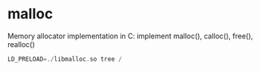 # malloc
Memory allocator implementation in C: implement malloc(), calloc(), free(), realloc()

```c
LD_PRELOAD=./libmalloc.so tree /
